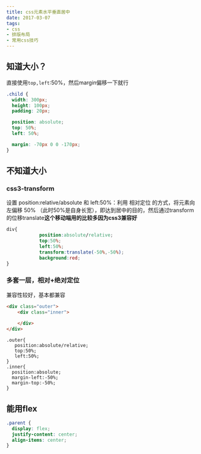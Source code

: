 ```yaml
---
title: css元素水平垂直居中
date: 2017-03-07
tags:
- css
- 排版布局
- 常用css技巧
---
```



## 知道大小？

直接使用`top,left`:50%，然后margin偏移一下就行

```css
.child {
  width: 300px;
  height: 100px;
  padding: 20px;

  position: absolute;
  top: 50%;
  left: 50%;

  margin: -70px 0 0 -170px;
}
```

## 不知道大小

### css3-transform

设置 position:relative/absolute 和 left:50%：利用 相对定位 的方式，将元素向左偏移 50% （此时50%是自身长宽），即达到居中的目的，然后通过transform的位移translate**这个移动端用的比较多因为css3兼容好**

```css
div{
            position:absolute/relative;
            top:50%;
            left:50%;
            transform:translate(-50%,-50%);
            background:red; 
}
```

### 多套一层，相对+绝对定位

兼容性较好，基本都兼容

```html
<div class="outer">
    <div class="inner">
         
    </div>
</div>
```

```css3
.outer{
   position:absolute/relative;
   top:50%;
   left:50%;
}
.inner{
  position:absolute;
  margin-left:-50%;
  margin-top:-50%;
}
```

## 能用flex

```css
.parent {
  display: flex;
  justify-content: center;
  align-items: center;
}
```
